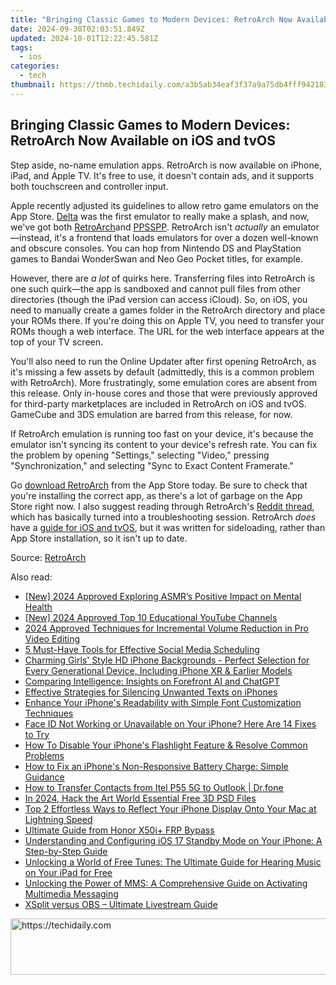 ```yaml
---
title: "Bringing Classic Games to Modern Devices: RetroArch Now Available on iOS and tvOS"
date: 2024-09-30T02:03:51.849Z
updated: 2024-10-01T12:22:45.581Z
tags:
  - ios
categories:
  - tech
thumbnail: https://thmb.techidaily.com/a3b5ab34eaf3f37a9a75db4fff942183c1ae755ba8565a3523ea779e463db4b2.jpg
---
```


## Bringing Classic Games to Modern Devices: RetroArch Now Available on iOS and tvOS

Step aside, no-name emulation apps. RetroArch is now available on iPhone, iPad, and Apple TV. It's free to use, it doesn't contain ads, and it supports both touchscreen and controller input.

 Apple recently adjusted its guidelines to allow retro game emulators on the App Store. [Delta](https://video-screen-grab.techidaily.com/new-2024-approved-enhancing-mac-use-top-5-recommended-sniping-apps/) was the first emulator to really make a splash, and now, we've got both [RetroArch](https://apps.apple.com/us/app/retroarch/id6499539433)and [PPSSPP](https://apps.apple.com/us/app/ppsspp-psp-emulator/id6496972903). RetroArch isn't _actually_ an emulator—instead, it's a frontend that loads emulators for over a dozen well-known and obscure consoles. You can hop from Nintendo DS and PlayStation games to Bandai WonderSwan and Neo Geo Pocket titles, for example.

 However, there are _a lot_ of quirks here. Transferring files into RetroArch is one such quirk—the app is sandboxed and cannot pull files from other directories (though the iPad version can access iCloud). So, on iOS, you need to manually create a games folder in the RetroArch directory and place your ROMs there. If you're doing this on Apple TV, you need to transfer your ROMs though a web interface. The URL for the web interface appears at the top of your TV screen.

 You'll also need to run the Online Updater after first opening RetroArch, as it's missing a few assets by default (admittedly, this is a common problem with RetroArch). More frustratingly, some emulation cores are absent from this release. Only in-house cores and those that were previously approved for third-party marketplaces are included in RetroArch on iOS and tvOS. GameCube and 3DS emulation are barred from this release, for now.

 If RetroArch emulation is running too fast on your device, it's because the emulator isn't syncing its content to your device's refresh rate. You can fix the problem by opening "Settings," selecting "Video," pressing "Synchronization," and selecting "Sync to Exact Content Framerate."

 Go [download RetroArch](https://apps.apple.com/us/app/retroarch/id6499539433) from the App Store today. Be sure to check that you're installing the correct app, as there's a lot of garbage on the App Store right now. I also suggest reading through RetroArch's [Reddit thread](https://www.reddit.com/r/RetroArch/comments/1cspcb7/retroarch%5Fis%5Flive%5Fon%5Fthe%5Fapp%5Fstore/), which has basically turned into a troubleshooting session. RetroArch _does_ have a [guide for iOS and tvOS](https://docs.libretro.com/guides/install-ios/#using-retroarch), but it was written for sideloading, rather than App Store installation, so it isn't up to date.

 Source: [RetroArch](https://www.reddit.com/r/RetroArch/comments/1cspcb7/retroarch%5Fis%5Flive%5Fon%5Fthe%5Fapp%5Fstore/)

<ins class="adsbygoogle"
     style="display:block"
     data-ad-format="autorelaxed"
     data-ad-client="ca-pub-7571918770474297"
     data-ad-slot="1223367746"></ins>

<ins class="adsbygoogle"
     style="display:block"
     data-ad-client="ca-pub-7571918770474297"
     data-ad-slot="8358498916"
     data-ad-format="auto"
     data-full-width-responsive="true"></ins>

<span class="atpl-alsoreadstyle">Also read:</span>
<div><ul>
<li><a href="https://fox-access.techidaily.com/new-2024-approved-exploring-asmrs-positive-impact-on-mental-health/"><u>[New] 2024 Approved Exploring ASMR’s Positive Impact on Mental Health</u></a></li>
<li><a href="https://youtube-web.techidaily.com/024-approved-top-10-educational-youtube-channels/"><u>[New] 2024 Approved Top 10 Educational YouTube Channels</u></a></li>
<li><a href="https://fox-direct.techidaily.com/2024-approved-techniques-for-incremental-volume-reduction-in-pro-video-editing/"><u>2024 Approved Techniques for Incremental Volume Reduction in Pro Video Editing</u></a></li>
<li><a href="https://facebook.techidaily.com/5-must-have-tools-for-effective-social-media-scheduling/"><u>5 Must-Have Tools for Effective Social Media Scheduling</u></a></li>
<li><a href="https://os-tips.techidaily.com/charming-girls-style-hd-iphone-backgrounds-perfect-selection-for-every-generational-device-including-iphone-xr-and-earlier-models/"><u>Charming Girls' Style HD iPhone Backgrounds - Perfect Selection for Every Generational Device, Including iPhone XR & Earlier Models</u></a></li>
<li><a href="https://tech-hub.techidaily.com/comparing-intelligence-insights-on-forefront-ai-and-chatgpt/"><u>Comparing Intelligence: Insights on Forefront AI and ChatGPT</u></a></li>
<li><a href="https://os-tips.techidaily.com/effective-strategies-for-silencing-unwanted-texts-on-iphones/"><u>Effective Strategies for Silencing Unwanted Texts on iPhones</u></a></li>
<li><a href="https://os-tips.techidaily.com/enhance-your-iphones-readability-with-simple-font-customization-techniques/"><u>Enhance Your iPhone's Readability with Simple Font Customization Techniques</u></a></li>
<li><a href="https://fox-that.techidaily.com/face-id-not-working-or-unavailable-on-your-iphone-here-are-14-fixes-to-try/"><u>Face ID Not Working or Unavailable on Your iPhone? Here Are 14 Fixes to Try</u></a></li>
<li><a href="https://os-tips.techidaily.com/how-to-disable-your-iphones-flashlight-feature-and-resolve-common-problems/"><u>How To Disable Your iPhone's Flashlight Feature & Resolve Common Problems</u></a></li>
<li><a href="https://os-tips.techidaily.com/how-to-fix-an-iphones-non-responsive-battery-charge-simple-guidance/"><u>How to Fix an iPhone's Non-Responsive Battery Charge: Simple Guidance</u></a></li>
<li><a href="https://blog-min.techidaily.com/how-to-transfer-contacts-from-itel-p55-5g-to-outlook-drfone-by-drfone-transfer-from-android-transfer-from-android/"><u>How to Transfer Contacts from Itel P55 5G to Outlook | Dr.fone</u></a></li>
<li><a href="https://some-knowledge.techidaily.com/in-2024-hack-the-art-world-essential-free-3d-psd-files/"><u>In 2024, Hack the Art World Essential Free 3D PSD Files</u></a></li>
<li><a href="https://os-tips.techidaily.com/top-2-effortless-ways-to-reflect-your-iphone-display-onto-your-mac-at-lightning-speed/"><u>Top 2 Effortless Ways to Reflect Your iPhone Display Onto Your Mac at Lightning Speed</u></a></li>
<li><a href="https://bypass-frp.techidaily.com/ultimate-guide-from-honor-x50iplus-frp-bypass-by-drfone-android/"><u>Ultimate Guide from Honor X50i+ FRP Bypass</u></a></li>
<li><a href="https://os-tips.techidaily.com/understanding-and-configuring-ios-17-standby-mode-on-your-iphone-a-step-by-step-guide/"><u>Understanding and Configuring iOS 17 Standby Mode on Your iPhone: A Step-by-Step Guide</u></a></li>
<li><a href="https://os-tips.techidaily.com/unlocking-a-world-of-free-tunes-the-ultimate-guide-for-hearing-music-on-your-ipad-for-free/"><u>Unlocking a World of Free Tunes: The Ultimate Guide for Hearing Music on Your iPad for Free</u></a></li>
<li><a href="https://os-tips.techidaily.com/unlocking-the-power-of-mms-a-comprehensive-guide-on-activating-multimedia-messaging/"><u>Unlocking the Power of MMS: A Comprehensive Guide on Activating Multimedia Messaging</u></a></li>
<li><a href="https://extra-tips.techidaily.com/xsplit-versus-obs-ultimate-livestream-guide/"><u>XSplit versus OBS – Ultimate Livestream Guide</u></a></li>
</ul></div>

<!-- affiliate ads begin -->
<a href="https://appsumo.8odi.net/c/5597632/2130873/7443" target="_top" id="2130873">
  <img src="//a.impactradius-go.com/display-ad/7443-2130873" border="0" alt="https://techidaily.com" width="600" height="90"/>
</a>
<img height="0" width="0" src="https://appsumo.8odi.net/i/5597632/2130873/7443" style="position:absolute;visibility:hidden;" border="0" />
<!-- affiliate ads end -->

